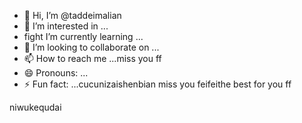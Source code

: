 - 👋 Hi, I’m @taddeimalian
- 👀 I’m interested in ...
- fight I’m currently learning ...
- 💞️ I’m looking to collaborate on ...
- 📫 How to reach me ...miss you ff
- 😄 Pronouns: ...
- ⚡ Fun fact: ...cucunizaishenbian
miss you feifeithe best for you ff
<!---cool guysifengzhengbanizhui
taddeimalian/taddeimalian is a ✨ special ✨ repository because its `README.md` (this file) appears on your GitHub profile.foryoueverydai
You can click the Preview link to take a look at your changes.
--->
niwukequdai
